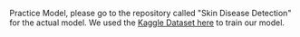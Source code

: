 Practice Model, please go to the repository called "Skin Disease Detection" for the actual model.
We used the [Kaggle Dataset here](https://www.kaggle.com/datasets/lysaapriani/skin-disease-and-normal-skin-dataset) to train our model.
